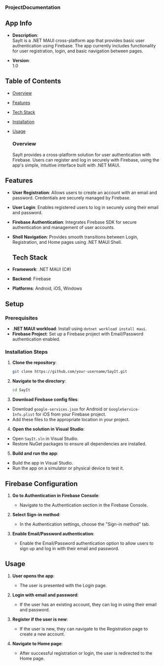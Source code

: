 ### ProjectDocumentation
## App Info

- **Description**:  
  SayIt is a .NET MAUI cross-platform app that provides basic user authentication using Firebase. The app currently includes functionality for user registration, login, and basic navigation between pages.

- **Version**:  
  1.0



## Table of Contents
- [Overview](#overview)
- [Features](#features)
- [Tech Stack](#tech-stack)
- [Installation](#installation)
- [Usage](#usage)

  ### Overview
    SayIt provides a cross-platform solution for user authentication with Firebase. Users can register and log in securely with Firebase, using the app's simple, intuitive interface built with .NET MAUI.

 ## Features
- **User Registration**: Allows users to create an account with an email and password. Credentials are securely managed by Firebase.
- **User Login**: Enables registered users to log in securely using their email and password.
- **Firebase Authentication**: Integrates Firebase SDK for secure authentication and management of user accounts.
- **Shell Navigation**: Provides smooth transitions between Login, Registration, and Home pages using .NET MAUI Shell.


  ## Tech Stack
- **Framework**: .NET MAUI (C#)
- **Backend**: Firebase
- **Platforms**: Android, iOS, Windows

## Setup

### Prerequisites
- **.NET MAUI workload**: Install using `dotnet workload install maui`.
- **Firebase Project**: Set up a Firebase project with Email/Password authentication enabled.

### Installation Steps
1. **Clone the repository**:  
   ```bash
   git clone https://github.com/your-username/SayIt.git
2. **Navigate to the directory**:  
   ```bash
   cd SayIt
3. **Download Firebase config files**:  
  - Download `google-services.json` for Android or `GoogleService-Info.plist` for iOS from your Firebase project.
  - Add these files to the appropriate location in your project.
4. **Open the solution in Visual Studio**:  
  - Open `SayIt.sln` in Visual Studio.
  - Restore NuGet packages to ensure all dependencies are installed.
5. **Build and run the app**:  
  - Build the app in Visual Studio.
  - Run the app on a simulator or physical device to test it.

  ## Firebase Configuration

1. **Go to Authentication in Firebase Console**:  
   - Navigate to the Authentication section in the Firebase Console.

2. **Select Sign-in method**:  
   - In the Authentication settings, choose the "Sign-in method" tab.

3. **Enable Email/Password authentication**:  
   - Enable the Email/Password authentication option to allow users to sign up and log in with their email and password.


 ## Usage

1. **User opens the app**:  
   - The user is presented with the Login page.

2. **Login with email and password**:  
   - If the user has an existing account, they can log in using their email and password.

3. **Register if the user is new**:  
   - If the user is new, they can navigate to the Registration page to create a new account.

4. **Navigate to Home page**:  
   - After successful registration or login, the user is redirected to the Home page.

